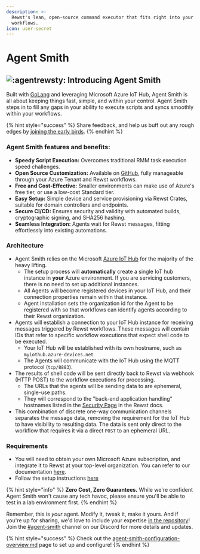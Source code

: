 ```yaml
---
description: >-
  Rewst's lean, open-source command executor that fits right into your Rewst
  workflows.
icon: user-secret
---
```


# Agent Smith

## ![:agentrewsty:](https://cdn.discordapp.com/emojis/1184572742255779850.webp?size=40\&quality=lossless) Introducing Agent Smith

Built with [GoLang](https://go.dev/) and leveraging Microsoft Azure IoT Hub, Agent Smith is all about keeping things fast, simple, and within your control. Agent Smith steps in to fill any gaps in your ability to execute scripts and syncs smoothly within your workflows.

{% hint style="success" %}
Share feedback, and help us buff out any rough edges by [joining the early birds](https://app.rewst.io/form/018c63b6-e449-7bc7-8080-bd646bdc33eb).
{% endhint %}

### Agent Smith features and benefits:

* **Speedy Script Execution:** Overcomes traditional RMM task execution speed challenges.
* **Open Source Customization:** Available on [GitHub](https://github.com/rewstapp/agent-smith-go), fully manageable through your Azure Tenant and Rewst workflows.
* **Free and Cost-Effective:** Smaller environments can make use of Azure's free tier, or use a low-cost Standard tier.
* **Easy Setup:** Simple device and service provisioning via Rewst Crates, suitable for domain controllers and endpoints.
* **Secure CI/CD:** Ensures security and validity with automated builds, cryptographic signing, and SHA256 hashing.
* **Seamless Integration:** Agents wait for Rewst messages, fitting effortlessly into existing automations.

### Architecture

* Agent Smith relies on the Microsoft [Azure IoT Hub](https://learn.microsoft.com/en-us/azure/iot-hub/iot-concepts-and-iot-hub) for the majority of the heavy lifting.
  * The setup process will **automatically** create a single IoT hub instance in **your** Azure environment. If you are servicing customers, there is no need to set up additional instances.
  * All Agents will become registered devices in your IoT Hub, and their connection properties remain within that instance.
  * Agent installation sets the organization id for the Agent to be registered with so that workflows can identify agents according to their Rewst organization.
* Agents will establish a connection to your IoT Hub instance for receiving messages triggered by Rewst workflows. These messages will contain IDs that refer to specific workflow executions that expect shell code to be executed.
  * Your IoT Hub will be established with its own hostname, such as `myiothub.azure-devices.net`
  * The Agents will communicate with the IoT Hub using the MQTT protocol (`tcp/8883`).
* The results of shell code will be sent directly back to Rewst via webhook (HTTP POST) to the workflow executions for processing.
  * The URLs that the agents will be sending data to are ephemeral, single-use paths.
  * They will correspond to the "back-end application handling" hostnames listed in the [Security Page](https://docs.rewst.help/security/security-policy) in the Rewst docs.
* This combination of discrete one-way communication channels separates the message data, removing the requirement for the IoT Hub to have visibility to resulting data. The data is sent only direct to the workflow that requires it via a direct `POST` to an ephemeral URL.

### Requirements

* You will need to obtain your own Microsoft Azure subscription, and integrate it to Rewst at your top-level organization. You can refer to our documentation [here](https://docs.rewst.help/documentation/integrations/cloud/microsoft-cloud-integration-bundle).
* Follow the setup instructions [here](https://docs.rewst.help/community-corner/agent-smith/agent-smith-configuration-overview)

{% hint style="info" %}
**Zero Cost, Zero Guarantees.** While we're confident Agent Smith won't cause any tech havoc, please ensure you'll be able to test in a lab environment first.
{% endhint %}

Remember, this is _your_ agent. Modify it, tweak it, make it yours. And if you're up for sharing, we'd love to include your expertise [in the repository](https://github.com/RewstApp/agent-smith-go)! Join the ⁠[#agent-smith](https://discord.com/channels/936789089703845988/1182467018084073524) channel on our Discord for more details and updates.

{% hint style="success" %}
Check out the [agent-smith-configuration-overview.md](agent-smith-configuration-overview.md "mention") page to set up and configure!
{% endhint %}
